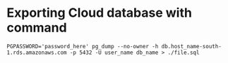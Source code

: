 # Exporting Cloud database with command
```
PGPASSWORD='password_here' pg_dump --no-owner -h db.host_name-south-1.rds.amazonaws.com -p 5432 -U user_name db_name > ./file.sql
```
